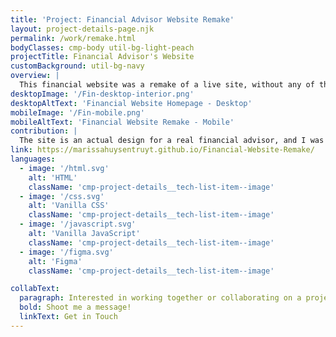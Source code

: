 ```yaml
---
title: 'Project: Financial Advisor Website Remake'
layout: project-details-page.njk
permalink: /work/remake.html
bodyClasses: cmp-body util-bg-light-peach
projectTitle: Financial Advisor's Website
customBackground: util-bg-navy
overview: |
  This financial website was a remake of a live site, without any of the branding and copyrighted photos. I had access to the actual design files in Figma, so I used the design styles set up by the designer in order to develop the site. At the time, it was as close as I had come to having a real-world project, incorporating a homepage, multiple interior pages, and pre-determined mobile breakdowns. 
desktopImage: '/Fin-desktop-interior.png'
desktopAltText: 'Financial Website Homepage - Desktop'
mobileImage: '/Fin-mobile.png'
mobileAltText: 'Financial Website Remake - Mobile'
contribution: |
  The site is an actual design for a real financial advisor, and I was given permission to use the designs as a practice tool. It was extremely gratifying to figure out how to utilize and navigate Figma design files and styles, building everything from the ground up. Besides developing each page, I made a scheduling form, modal windows, and made sure every page broke down to mobile. As for enhancements, I would add proper functionality to the mobile menu and three additional landing pages.
link: https://marissahuysentruyt.github.io/Financial-Website-Remake/
languages: 
  - image: '/html.svg'
    alt: 'HTML'
    className: 'cmp-project-details__tech-list-item--image'
  - image: '/css.svg'
    alt: 'Vanilla CSS'
    className: 'cmp-project-details__tech-list-item--image'
  - image: '/javascript.svg'
    alt: 'Vanilla JavaScript'
    className: 'cmp-project-details__tech-list-item--image'
  - image: '/figma.svg'
    alt: 'Figma'
    className: 'cmp-project-details__tech-list-item--image'

collabText:
  paragraph: Interested in working together or collaborating on a project?
  bold: Shoot me a message!
  linkText: Get in Touch
---
```

